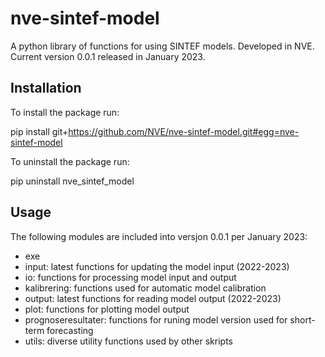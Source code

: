 # nve-sintef-model
A python library of functions for using SINTEF models.
Developed in NVE.
Current version 0.0.1 released in January 2023.

## Installation

To install the package run:

pip install git+https://github.com/NVE/nve-sintef-model.git#egg=nve-sintef-model

To uninstall the package run:

pip uninstall nve_sintef_model

## Usage

The following modules are included into versjon 0.0.1 per January 2023:
* exe
* input: latest functions for updating the model input (2022-2023)
* io: functions for processing model input and output
* kalibrering: functions used for automatic model calibration
* output: latest functions for reading model output (2022-2023)
* plot: functions for plotting model output
* prognoseresultater: functions for runing model version used for short-term forecasting
* utils: diverse utility functions used by other skripts


